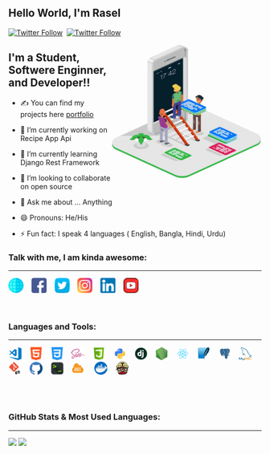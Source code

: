 ## Hello World, I'm Rasel

[![Twitter Follow](https://img.shields.io/twitter/follow/MDRASELALMAMUN4?color=%231DA1F2&logo=twitter&style=for-the-badge)](https://twitter.com/MDRASELALMAMUN4?ref_src=twsrc%5Etfw)&nbsp;&nbsp;[![Twitter Follow](https://img.shields.io/github/followers/pm-raselalmamun?color=%232088FF&logo=github&logoColor=%232088FF&style=for-the-badge)](https://github.com/pm-raselalmamun)

<img align="right" alt="GIF" src="./icons/poster/tenor.gif" width="300" height="280" />


## I'm a Student, Softwere Enginner, and Developer!!

- ✍ You can find my projects here [portfolio]

- 🔭 I’m currently working on Recipe App Api

- 🌱 I’m currently learning Django Rest Framework

- 👯 I’m looking to collaborate on open source

- 💬 Ask me about ... Anything

- 😄 Pronouns: He/His

- ⚡ Fun fact: I speak 4 languages ( English, Bangla, Hindi, Urdu)

### Talk with me, I am kinda awesome:
---
<a href=""><img height="30" src="https://github.com/pm-raselalmamun/pm-raselalmamun/blob/main/icons/social/world-wide-web.png?raw=true"></a>&nbsp;&nbsp;&nbsp;
<a href="https://www.facebook.com/mrraselalmamun/"><img height="30" src="https://github.com/pm-raselalmamun/pm-raselalmamun/blob/main/icons/social/facebook.png?raw=true"></a>&nbsp;&nbsp;&nbsp;
<a href="https://twitter.com/MDRASELALMAMUN4"><img height="30" src="https://github.com/pm-raselalmamun/pm-raselalmamun/blob/main/icons/social/twitter.png?raw=true"></a>&nbsp;&nbsp;&nbsp;
<a href="https://www.instagram.com/pm_rasel_al_mamun/"><img height="30" src="https://github.com/pm-raselalmamun/pm-raselalmamun/blob/main/icons/social/instagram.png?raw=true"></a>&nbsp;&nbsp;&nbsp;
<a href="https://www.linkedin.com/in/md-rasel-al-mamun-297589162/"><img height="30" src="https://github.com/pm-raselalmamun/pm-raselalmamun/blob/main/icons/social/linkedin.png?raw=true"></a>&nbsp;&nbsp;&nbsp;
<a href="https://www.youtube.com/channel/UCosAo_CQY9XVPW0xObwuJ0w"><img height="30" src="https://github.com/pm-raselalmamun/pm-raselalmamun/blob/main/icons/social/youtube.png?raw=true"></a>&nbsp;&nbsp;&nbsp;

<br />

### Languages and Tools:
---
<a href=""><img alt="Visual Studio Code" width="26px" height="26px" src="https://github.com/pm-raselalmamun/pm-raselalmamun/blob/main/icons/work/visual-studio-code.png?raw=true" /></a>&nbsp;&nbsp;&nbsp;
<a href=""><img alt="HTML5" width="26px" height="26px" src="https://github.com/pm-raselalmamun/pm-raselalmamun/blob/main/icons/work/html-5.png?raw=true" /></a>&nbsp;&nbsp;&nbsp;
<a href=""><img alt="CSS3" width="26px" height="26px" src="https://github.com/pm-raselalmamun/pm-raselalmamun/blob/main/icons/work/css-3.png?raw=true" /></a>&nbsp;&nbsp;&nbsp;
<a href=""><img alt="Sass" width="26px" height="26px" src="https://github.com/pm-raselalmamun/pm-raselalmamun/blob/main/icons/work/sass.png?raw=true" /></a>&nbsp;&nbsp;&nbsp;
<a href=""><img alt="JavaScript" width="26px" height="26px" src="https://github.com/pm-raselalmamun/pm-raselalmamun/blob/main/icons/work/js.png?raw=true" /></a>&nbsp;&nbsp;&nbsp;
<a href=""><img alt="Python" width="26px" height="26px" src="https://github.com/pm-raselalmamun/pm-raselalmamun/blob/main/icons/work/python.png?raw=true" /></a>&nbsp;&nbsp;&nbsp;
<a href=""><img alt="Django" width="26px" height="26px" src="https://github.com/pm-raselalmamun/pm-raselalmamun/blob/main/icons/work/django.png?raw=true" /></a>&nbsp;&nbsp;&nbsp;
<a href=""><img alt="Node.js" width="26px" height="26px" src="https://github.com/pm-raselalmamun/pm-raselalmamun/blob/main/icons/work/nodejs.png?raw=true" /></a>&nbsp;&nbsp;&nbsp;
<a href=""><img alt="React" width="26px" height="26px" src="https://github.com/pm-raselalmamun/pm-raselalmamun/blob/main/icons/work/react.png?raw=true" /></a>&nbsp;&nbsp;&nbsp;
<a href=""><img alt="SQLite" width="26px" height="26px" src="https://github.com/pm-raselalmamun/pm-raselalmamun/blob/main/icons/work/sqlite.png?raw=true" /></a>&nbsp;&nbsp;&nbsp;
<a href=""><img alt="PostgreSQL" width="26px" height="26px" src="https://github.com/pm-raselalmamun/pm-raselalmamun/blob/main/icons/work/postgresql.png?raw=true" /></a>&nbsp;&nbsp;&nbsp;
<a href=""><img alt="MySQL" width="26px" height="26px" src="https://github.com/pm-raselalmamun/pm-raselalmamun/blob/main/icons/work/mysql.png?raw=true" /></a>&nbsp;&nbsp;&nbsp;
<a href=""><img alt="Git" width="26px" height="26px" src="https://github.com/pm-raselalmamun/pm-raselalmamun/blob/main/icons/work/git.png?raw=true" /></a>&nbsp;&nbsp;&nbsp;
<a href=""><img alt="GitHub" width="26px" height="26px" src="https://github.com/pm-raselalmamun/pm-raselalmamun/blob/main/icons/work/github.png?raw=true" /></a>&nbsp;&nbsp;&nbsp;
<a href=""><img alt="Terminal" width="26px" height="26px" src="https://github.com/pm-raselalmamun/pm-raselalmamun/blob/main/icons/work/terminal.png?raw=true" /></a>&nbsp;&nbsp;&nbsp;
<a href=""><img alt="AWS" width="26px" height="26px" src="https://github.com/pm-raselalmamun/pm-raselalmamun/blob/main/icons/work/aws.png?raw=true" /></a>&nbsp;&nbsp;&nbsp;&nbsp;
<a href=""><img alt="Docker" width="26px" height="26px" src="https://github.com/pm-raselalmamun/pm-raselalmamun/blob/main/icons/work/docker.png?raw=true" /></a>&nbsp;&nbsp;&nbsp;
<a href=""><img alt="Travis" width="26px" height="26px" src="https://github.com/pm-raselalmamun/pm-raselalmamun/blob/main/icons/work/travis.png?raw=true" /></a>&nbsp;&nbsp;&nbsp;


<br />
<br />

### GitHub Stats & Most Used Languages:
---
<p align="left">
  
  <img width="48%" src="https://github-readme-stats.vercel.app/api?username=pm-raselalmamun&show_icons=true&theme=tokyonight" />
  <img width="48%" src="https://github-readme-stats.vercel.app/api/top-langs/?username=pm-raselalmamun&count_private=true&theme=tokyonight">

</p>

[portfolio]: https://github.com/pm-raselalmamun
